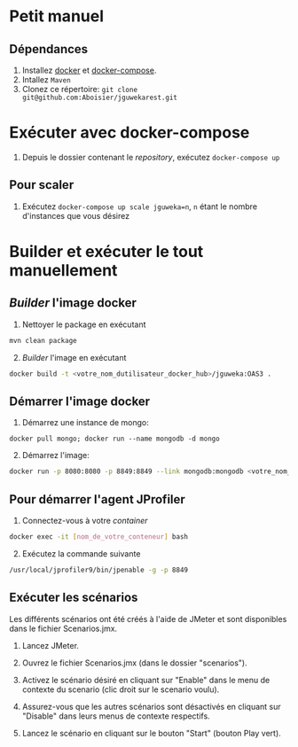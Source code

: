 # Petit manuel

## Dépendances

1. Installez [docker](https://www.docker.com/) et [docker-compose](https://docs.docker.com/compose/).
2. Intallez `Maven`
2. Clonez ce répertoire: `git clone git@github.com:Aboisier/jguwekarest.git`

# Exécuter avec docker-compose
1. Depuis le dossier contenant le _repository_, exécutez `docker-compose up`

## Pour scaler
1. Exécutez `docker-compose up scale jguweka=n`, `n` étant le nombre d'instances que vous désirez

# Builder et exécuter le tout manuellement
## _Builder_ l'image docker
1. Nettoyer le package en exécutant

```sh
mvn clean package
```

2. _Builder_ l'image en exécutant 

```sh
docker build -t <votre_nom_dutilisateur_docker_hub>/jguweka:OAS3 .
```

## Démarrer l'image docker
1. Démarrez une instance de mongo: 
```
docker pull mongo; docker run --name mongodb -d mongo
```
2. Démarrez l'image:  
```sh
docker run -p 8080:8080 -p 8849:8849 --link mongodb:mongodb <votre_nom_dutilisateur_docker_hub>/jguweka:OAS3
```

## Pour démarrer l'agent JProfiler

1. Connectez-vous à votre _container_

```sh
docker exec -it [nom_de_votre_conteneur] bash
```

2. Exécutez la commande suivante

```sh
/usr/local/jprofiler9/bin/jpenable -g -p 8849
```

## Exécuter les scénarios

Les différents scénarios ont été créés à l'aide de JMeter et sont disponibles dans le fichier Scenarios.jmx. 

1. Lancez JMeter.

2. Ouvrez le fichier Scenarios.jmx (dans le dossier "scenarios").

3. Activez le scénario désiré en cliquant sur "Enable" dans le menu de contexte du scenario (clic droit sur le scenario voulu).

4. Assurez-vous que les autres scénarios sont désactivés en cliquant sur "Disable" dans leurs menus de contexte respectifs.

5. Lancez le scénario en cliquant sur le bouton "Start" (bouton Play vert).